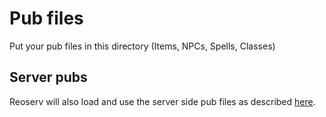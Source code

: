 # Pub files

Put your pub files in this directory (Items, NPCs, Spells, Classes)

## Server pubs

Reoserv will also load and use the server side pub files as described [here](https://tehsausage.com/temporary/neweopub.txt).
